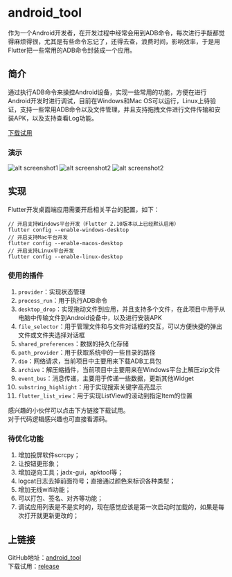 # android_tool

作为一个Android开发者，在开发过程中经常会用到ADB命令，每次进行手敲都觉得麻烦得很，尤其是有些命令忘记了，还得去查，浪费时间，影响效率，于是用Flutter把一些常用的ADB命令封装成一个应用。

## 简介
通过执行ADB命令来操控Android设备，实现一些常用的功能，方便在进行Android开发时进行调试，目前在Windows和Mac OS可以运行，Linux上待验证，支持一些常用ADB命令以及文件管理，并且支持拖拽文件进行文件传输和安装APK，以及支持查看Log功能。

[下载试用](https://github.com/EaniaHuui/android_tool/releases)

### 演示
![alt screenshot1](https://github.com/EaniaHuui/android_tool/blob/main/screenshot/screenshot1.gif)
![alt screenshot2](https://github.com/EaniaHuui/android_tool/blob/main/screenshot/screenshot2.gif)
![alt screenshot2](https://github.com/EaniaHuui/android_tool/blob/main/screenshot/screenshot3.png)

## 实现

Flutter开发桌面端应用需要开启相关平台的配置，如下：
```
// 开启支持Windows平台开发（Flutter 2.10版本以上已经默认启用）
flutter config --enable-windows-desktop
// 开启支持Mac平台开发
flutter config --enable-macos-desktop
// 开启支持Linux平台开发
flutter config --enable-linux-desktop
```

### 使用的插件

1. ``provider``：实现状态管理
2. ``process_run``：用于执行ADB命令
3. ``desktop_drop``：实现拖动文件到应用，并且支持多个文件，在此项目中用于从电脑中传输文件到Android设备中，以及进行安装APK
4. ``file_selector``：用于管理文件和与文件对话框的交互，可以方便快捷的弹出文件或文件夹选择对话框
5. ``shared_preferences``：数据的持久化存储
6. ``path_provider``：用于获取系统中的一些目录的路径
7. ``dio``：网络请求，当前项目中主要用来下载ADB工具包
8. ``archive``：解压缩插件，当前项目中主要用来在Windows平台上解压zip文件
9. ``event_bus``：消息传递，主要用于传递一些数据，更新其他Widget
10. ``substring_highlight``：用于实现搜索关键字高亮显示
11. ``flutter_list_view``：用于实现ListView的滚动到指定Item的位置  



感兴趣的小伙伴可以点击下方链接下载试用。  
对于代码逻辑感兴趣也可直接看源码。

### 待优化功能
1. 增加投屏软件scrcpy；
2. 让按钮更形象；
3. 增加逆向工具；jadx-gui，apktool等；
4. logcat日志去掉前面符号；直接通过颜色来标识各种类型；
5. 增加无线wifi功能；
6. 可以打包、签名、对齐等功能；
7. 调试应用列表是不是实时的，现在感觉应该是第一次启动时加载的，如果是每次打开就更新更改的；


## 上链接
GitHub地址：[android_tool](https://github.com/EaniaHuui/android_tool)  
下载试用：[release](https://github.com/EaniaHuui/android_tool/releases)

